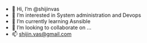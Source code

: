 - 👋 Hi, I’m @shijinvas
- 👀 I’m interested in System administration and Devops
- 🌱 I’m currently learning Asnsible
- 💞️ I’m looking to collaborate on ...
- 📫 shijin.vas@gmail.com

<!---
shijinvas/shijinvas is a ✨ special ✨ repository because its `README.md` (this file) appears on your GitHub profile.
You can click the Preview link to take a look at your changes.
--->
